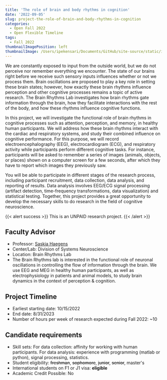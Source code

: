```yaml
---
title: 'The role of brain and body rhythms in cognition'
date: '2022-09-05'
slug: project-the-role-of-brain-and-body-rhythms-in-cognition
categories:
  - Open Fall 2022 
  - Open Flexible Timeline
tags:
  - Fall 2022
thumbnailImagePosition: left
thumbnailImage: /Users/ipekensari/Documents/GitHub/site-source/static/img/construction.png
---
```

We are constantly exposed to input from the outside world, but we do not perceive nor remember everything we encounter. The state of our brains right before we receive such sensory inputs influences whether or not we process them. Brain oscillations are proposed to play a key role in setting these brain states; however, how exactly these brain rhythms influence perception and other cognitive processes remains a topic of active research. The Brain Rhythms Lab investigates how brain rhythms gate information through the brain, how they facilitate interactions with the rest of the body, and how these rhythms influence cognitive functions.

<!--more-->


In this project, we will investigate the functional role of brain rhythms in cognitive processes such as attention, perception, and memory, in healthy human participants. We will address how these brain rhythms interact with the cardiac and respiratory systems, and study their combined influence on cognitive performance. For this purpose, we will record electroencephalography (EEG), electrocardiogram (ECG), and respiratory activity while participants perform different cognitive tasks. For instance, participants will be asked to remember a series of images (animals, objects, or places) shown on a computer screen for a few seconds, after which they have to report which images they previously saw. 

You will be able to participate in different stages of the research process, including participant recruitment, data collection, data analysis, and reporting of results. Data analysis involves EEG/ECG signal processing (artifact detection, time-frequency transformations, data visualization) and statistical testing. Together, this project provides a great opportunity to develop the necessary skills to do research in the field of cognitive neuroscience.

{{< alert success >}}
This is an UNPAID research project.
{{< /alert >}}

## Faculty Advisor
+ Professor: [Saskia Haegens](https://www.haegenslab.com)
+ Center/Lab: Division of Systems Neuroscience
+ Location: Brain Rhythms Lab
+ The Brain Rhythms lab is interested in the functional role of neuronal oscillations in controlling the flow of information through the brain. We use EEG and MEG in healthy human participants, as well as electrophysiology in patients and animal models, to study brain dynamics in the context of perception & cognition.

## Project Timeline
+ Earliest starting date: 10/15/2022
+ End date: 8/31/2023
+ Number of hours per week of research expected during Fall 2022: ~10

## Candidate requirements
+ Skill sets: 
  For data collection: affinity for working with human participants.
  For data analysis: experience with programming (matlab or python), signal processing, statistics.
+ Student eligibility: ~~freshman~~, ~~sophomore~~, ~~junior~~, ~~senior~~, master's
+ International students on F1 or J1 visa: **eligible**
+ Academic Credit Possible: No

